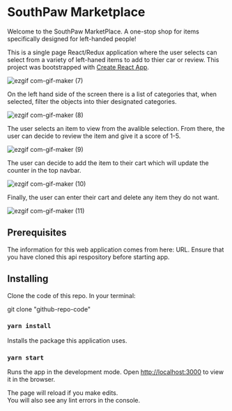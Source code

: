 # SouthPaw Marketplace
Welcome to the SouthPaw MarketPlace. A one-stop shop for items specifically designed for left-handed people!

This is a single page React/Redux application where the user selects can select from a variety of left-haned items to add to thier car or review. This project was bootstrapped with [Create React App](https://github.com/facebook/create-react-app).

![ezgif com-gif-maker (7)](https://user-images.githubusercontent.com/74021683/134088513-4e67f21e-26e4-4af2-92db-763937340308.gif)

On the left hand side of the screen there is a list of categories that, when selected, filter the objects into thier designated categories. 

![ezgif com-gif-maker (8)](https://user-images.githubusercontent.com/74021683/134088819-892b0a87-26d2-4957-95a2-7d3d7bf3a73c.gif)

The user selects an item to view from the avalible selection. From there, the user can decide to review the item and give it a score of 1-5.

![ezgif com-gif-maker (9)](https://user-images.githubusercontent.com/74021683/134088912-95a844d7-3ed1-49ed-9f07-406b2f6be708.gif)

The user can decide to add the item to their cart which will update the counter in the top navbar.

![ezgif com-gif-maker (10)](https://user-images.githubusercontent.com/74021683/134089037-3e3c9e57-21e8-454f-831f-e312e8ff49c2.gif)

Finally, the user can enter their cart and delete any item they do not want.

![ezgif com-gif-maker (11)](https://user-images.githubusercontent.com/74021683/134089116-b089a736-eba4-4677-8857-9b75664a776f.gif)

<h2>Prerequisites</h2>
The information for this web application comes from here: URL. Ensure that you have cloned this api respository before starting app.

<h2>Installing</h2>
Clone the code of this repo. In your terminal:

git clone "github-repo-code"

### `yarn install`

Installs the package this application uses.

### `yarn start`

Runs the app in the development mode.
Open [http://localhost:3000](http://localhost:3000) to view it in the browser.

The page will reload if you make edits.\
You will also see any lint errors in the console.

